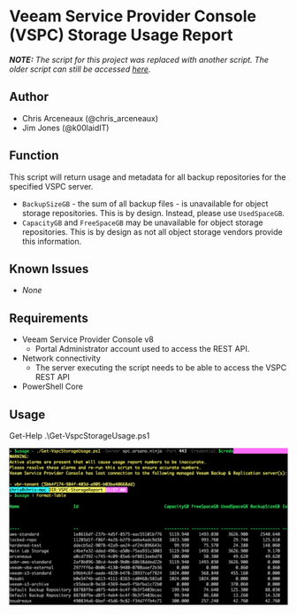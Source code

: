 # Veeam Service Provider Console (VSPC) Storage Usage Report

***NOTE:** The script for this project was replaced with another script. The older script can still be accessed [here](https://github.com/VeeamHub/powershell/blob/c45ffa2f7b08231d8e523a22af22cac57bb89301/VSPC-StorageReport/vspcStorageReport.ps1).*

## Author

* Chris Arceneaux (@chris_arceneaux)
* Jim Jones (@k00laidIT)

## Function

This script will return usage and metadata for all backup repositories for the specified VSPC server.

* `BackupSizeGB` - the sum of all backup files - is unavailable for object storage repositories. This is by design. Instead, please use `UsedSpaceGB`.
* `CapacityGB` and `FreeSpaceGB` may be unavailable for object storage repositories. This is by design as not all object storage vendors provide this information.

## Known Issues

* *None*

## Requirements

* Veeam Service Provider Console v8
  * Portal Administrator account used to access the REST API.
* Network connectivity
  * The server executing the script needs to be able to access the VSPC REST API
* PowerShell Core

## Usage

Get-Help .\Get-VspcStorageUsage.ps1

![sample output](sample.png)

